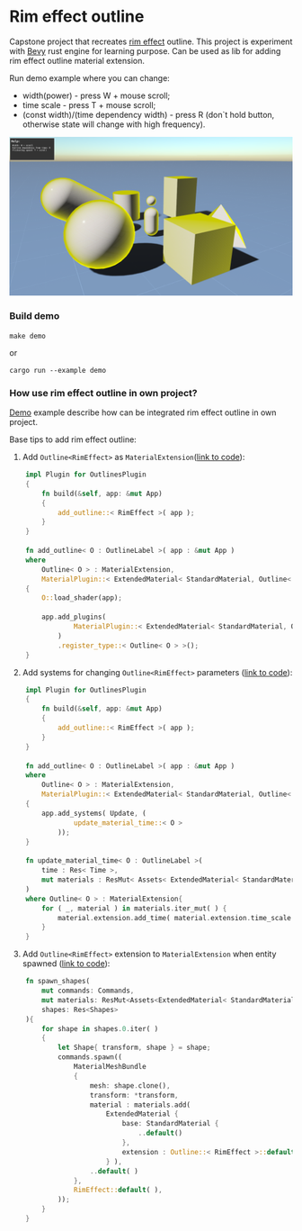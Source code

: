 # Rim effect outline

Capstone project that recreates [rim effect](https://ameye.dev/notes/rendering-outlines/) outline. This project is experiment with [Bevy](https://bevyengine.org/) rust engine for learning purpose. Can be used as lib for adding rim effect outline material extension.

Run demo example where you can change:
- width(power) - press W + mouse scroll;
- time scale - press T + mouse scroll;
- (const width)/(time dependency width) - press R (don`t hold button, otherwise state will change with high frequency).

![Demo](/images/demo.png)
 
### Build demo

```
make demo
```

or

```
cargo run --example demo
```

### How use rim effect outline in own project?

[Demo](/examples/demo) example describe how can be integrated rim effect outline in own project.

Base tips to add rim effect outline:

1. Add `Outline<RimEffect>` as `MaterialExtension`([link to code](/examples/demo/outlines.rs)):

```rust
    impl Plugin for OutlinesPlugin 
    {
        fn build(&self, app: &mut App)
        {
            add_outline::< RimEffect >( app );
        }
    }
    
    fn add_outline< O : OutlineLabel >( app : &mut App )
    where 
        Outline< O > : MaterialExtension,
        MaterialPlugin::< ExtendedMaterial< StandardMaterial, Outline< O > > >: Plugin
    {
        O::load_shader(app);

        app.add_plugins(
                MaterialPlugin::< ExtendedMaterial< StandardMaterial, Outline< O > > >::default( )
            )
            .register_type::< Outline< O > >();
    }
```

2. Add systems for changing `Outline<RimEffect>` parameters ([link to code](/examples/demo/outlines.rs)):

```rust
    impl Plugin for OutlinesPlugin 
    {
        fn build(&self, app: &mut App)
        {
            add_outline::< RimEffect >( app );
        }
    }
    
    fn add_outline< O : OutlineLabel >( app : &mut App )
    where 
        Outline< O > : MaterialExtension,
        MaterialPlugin::< ExtendedMaterial< StandardMaterial, Outline< O > > >: Plugin
    {
        app.add_systems( Update, ( 
                update_material_time::< O >  
            ));
    }

    fn update_material_time< O : OutlineLabel >(
        time : Res< Time >,
        mut materials : ResMut< Assets< ExtendedMaterial< StandardMaterial, Outline< O > > > >,
    )
    where Outline< O > : MaterialExtension{
        for ( _, material ) in materials.iter_mut( ) {
            material.extension.add_time( material.extension.time_scale * time.delta_seconds( ) );
        }
    }
```

3. Add `Outline<RimEffect>` extension to `MaterialExtension` when entity spawned ([link to code](/examples/demo/world.rs)):

```rust
    fn spawn_shapes(
        mut commands: Commands,
        mut materials: ResMut<Assets<ExtendedMaterial< StandardMaterial, Outline< RimEffect > >>>,
        shapes: Res<Shapes>
    ){
        for shape in shapes.0.iter( )
        {
            let Shape{ transform, shape } = shape;
            commands.spawn(( 
                MaterialMeshBundle
                {
                    mesh: shape.clone(),
                    transform: *transform,
                    material : materials.add( 
                        ExtendedMaterial {
                            base: StandardMaterial { 
                                ..default()
                            },
                            extension : Outline::< RimEffect >::default( )
                        } ),    
                    ..default( )
                },
                RimEffect::default( ),
            ));
        }
    }
```


